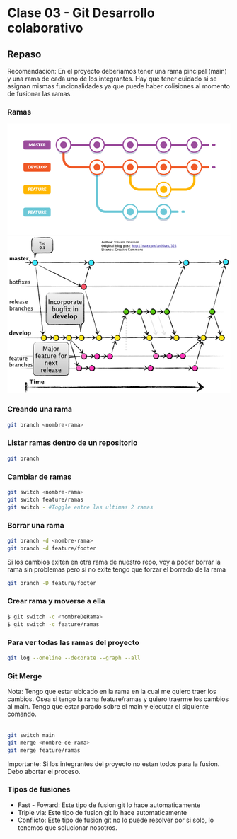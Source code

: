 # Clase 03 - Git Desarrollo colaborativo

## Repaso

Recomendacion: En el proyecto deberiamos tener una rama pincipal (main) y una rama de cada uno de los integrantes. Hay que tener cuidado si se asignan mismas funcionalidades ya que puede haber colisiones al momento de fusionar las ramas. 

### Ramas

![estructura-ramas](_ref/basica.png)
![estructura-ramas](_ref/avanzada.png)

### Creando una rama

```sh
git branch <nombre-rama>
```

### Listar ramas dentro de un repositorio

```sh
git branch
```

### Cambiar de ramas

```sh
git switch <nombre-rama>
git switch feature/ramas
git switch - #Toggle entre las ultimas 2 ramas
```

### Borrar una rama

```sh
git branch -d <nombre-rama>
git branch -d feature/footer 
```

Si los cambios exiten en otra rama de nuestro repo, voy a poder borrar la rama sin problemas pero si no exite tengo que forzar el borrado de la rama

```sh
git branch -D feature/footer
```
### Crear rama y moverse a ella

```sh
$ git switch -c <nombreDeRama>
$ git switch -c feature/ramas
```

### Para ver todas las ramas del proyecto

```sh
git log --oneline --decorate --graph --all
```

### Git Merge

Nota: Tengo que estar ubicado en la rama en la cual me quiero traer los cambios. Osea si tengo la rama feature/ramas y quiero traerme los cambios al main. Tengo que estar parado sobre el main y ejecutar el siguiente comando. 

```sh

git switch main
git merge <nombre-de-rama>
git merge feature/ramas

```

Importante: Si los integrantes del proyecto no estan todos para la fusion. Debo abortar el proceso.

### Tipos de fusiones

* Fast - Foward: Este tipo de fusion git lo hace automaticamente
* Triple via: Este tipo de fusion git lo hace automaticamente
* Conflicto: Este tipo de fusion git no lo puede resolver por si solo, lo tenemos que solucionar nosotros.